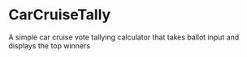 # CarCruiseTally
A simple car cruise vote tallying calculator that takes ballot input and displays the top winners
